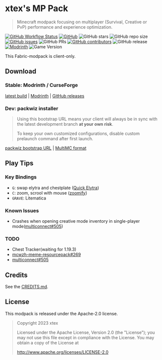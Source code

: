 # xtex's MP Pack

> Minecraft modpack focusing on multiplayer (Survival, Creative or PvP) performance and experience optimization.

[![GitHub Workflow Status](https://img.shields.io/github/actions/workflow/status/xtexChooser/xtex-mp-pack/build.yml?style=flat-square)](https://github.com/xtexChooser/xtex-mp-pack/actions) [![GitHub](https://img.shields.io/github/license/xtexChooser/xtex-mp-pack?style=flat-square)](https://github.com/xtexChooser/xtex-mp-pack/blob/main/LICENSE) ![GitHub stars](https://img.shields.io/github/stars/xtexChooser/xtex-mp-pack?logo=github&style=flat-square) ![GitHub repo size](https://img.shields.io/github/repo-size/xtexChooser/xtex-mp-pack?style=flat-square) [![GitHub issues](https://img.shields.io/github/issues/xtexChooser/xtex-mp-pack?style=flat-square)](https://github.com/xtexChooser/xtex-mp-pack/issues) ![GitHub PRs](https://img.shields.io/github/issues-pr/xtexChooser/xtex-mp-pack?style=flat-square) [![GitHub contributors](https://img.shields.io/github/contributors/xtexChooser/xtex-mp-pack?style=flat-square)](https://github.com/xtexChooser/xtex-mp-pack/graphs/contributors) ![GitHub release](https://img.shields.io/github/v/release/xtexChooser/xtex-mp-pack?display_name=tag&include_prereleases&logo=github&style=flat-square) [![Modrinth](https://img.shields.io/badge/modrinth-download-green?style=flat-square)](https://modrinth.com/modpack/xtex-mp-pack) ![Game Version](https://img.shields.io/modrinth/game-versions/HsMwyVxf?style=flat-square)

This Fabric-modpack is client-only.

## Download

### Stable: Modrinth / CurseForge

[latest build](https://nightly.link/xtexChooser/xtex-mp-pack/workflows/build/main) | [Modrinth](https://modrinth.com/modpack/xtex-mp-pack) | [GitHub releases](https://github.com/xtexChooser/xtex-mp-pack/releases)

### Dev: packwiz installer

> Using this bootstrap URL means your client will always be in sync with the latest development branch **at your own risk**.
>
> To keep your own customized configurations, disable custom prelaunch command after first launch.

[packwiz bootstrap URL](https://raw.githubusercontent.com/xtexChooser/xtex-mp-pack/main/pack.toml) | [MultiMC format](https://anonfiles.com/Fbuer1S0y5/xtex_s_MP_Pack_-_MultiMC_zip)

## Play Tips

### Key Bindings

- `G`: swap elytra and chestplate ([Quick Elytra](https://modrinth.com/mod/quick-elytra))
- `C`: zoom, scrool with mouse ([zoomify](https://modrinth.com/mod/zoomify))
- `GRAVE`: Litematica

### Known Issues

- Crashes when opening creative mode inventory in single-player mode([multiconnect#505](https://github.com/Earthcomputer/multiconnect/issues/505))

### TODO

- Chest Tracker(waiting for 1.19.3)
- [mcwzh-meme-resourcepack#269](https://github.com/Teahouse-Studios/mcwzh-meme-resourcepack/issues/269)
- [multiconnect#505](https://github.com/Earthcomputer/multiconnect/issues/505)

## Credits

See the [CREDITS.md](https://github.com/xtexChooser/xtex-mp-pack/blob/main/CREDITS.md).

## License

This modpack is released under the Apache-2.0 license.

> Copyright 2023 xtex
>
> Licensed under the Apache License, Version 2.0 (the "License");
> you may not use this file except in compliance with the License.
> You may obtain a copy of the License at
>
>  http://www.apache.org/licenses/LICENSE-2.0
